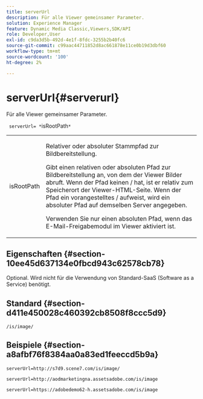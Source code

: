 ```yaml
---
title: serverUrl
description: Für alle Viewer gemeinsamer Parameter.
solution: Experience Manager
feature: Dynamic Media Classic,Viewers,SDK/API
role: Developer,User
exl-id: c9da3d5b-492d-4e1f-8fdc-3255b2b40fc6
source-git-commit: c99aac44711852d8ac661878e11ce0b19d3dbf60
workflow-type: tm+mt
source-wordcount: '100'
ht-degree: 2%

---
```


# serverUrl{#serverurl}

Für alle Viewer gemeinsamer Parameter.

` serverUrl= *`isRootPath`*`

<table id="table_9B98C97485DD4DEB8A6ECBCE8DF6B886"> 
 <tbody> 
  <tr> 
   <td colname="col1"> <p> <span class="codeph"> <span class="varname"> isRootPath</span> </span> </p> </td> 
   <td colname="col2"> <p>Relativer oder absoluter Stammpfad zur Bildbereitstellung. </p> <p> Gibt einen relativen oder absoluten Pfad zur Bildbereitstellung an, von dem der Viewer Bilder abruft. Wenn der Pfad keinen <span class="filepath"> /</span> hat, ist er relativ zum Speicherort der Viewer-HTML-Seite. Wenn der Pfad ein vorangestelltes <span class="filepath"> /</span> aufweist, wird ein absoluter Pfad auf demselben Server angegeben. </p> <p> Verwenden Sie nur einen absoluten Pfad, wenn das E-Mail-Freigabemodul im Viewer aktiviert ist. </p> </td> 
  </tr> 
 </tbody> 
</table>

## Eigenschaften {#section-10ee45d637134e0fbcd943c62578cb78}

Optional. Wird nicht für die Verwendung von Standard-SaaS (Software as a Service) benötigt.

## Standard {#section-d411e450028c460392cb8508f8ccc5d9}

`/is/image/`

## Beispiele {#section-a8afbf76f8384aa0a83ed1feeccd5b9a}

```
serverUrl=http://s7d9.scene7.com/is/image/
```

```
serverUrl=http://aodmarketingna.assetsadobe.com/is/image
```

```
serverUrl=https://adobedemo62-h.assetsadobe.com/is/image
```
